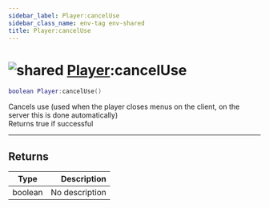 ```yaml
---
sidebar_label: Player:cancelUse
sidebar_class_name: env-tag env-shared
title: Player:cancelUse
---
```


# <img src='/img/wiki/shared.png' alt='shared' data-tag='env-tag' /> [Player](../player/README.md):cancelUse

```lua
boolean Player:cancelUse()
```

Cancels use (used when the player closes menus on the client, on the server this is done automatically)<br/>Returns true if successful<br/>

-----------------
## Returns

| Type   | Description |
| ------ | ----------: |
| boolean | No description |

